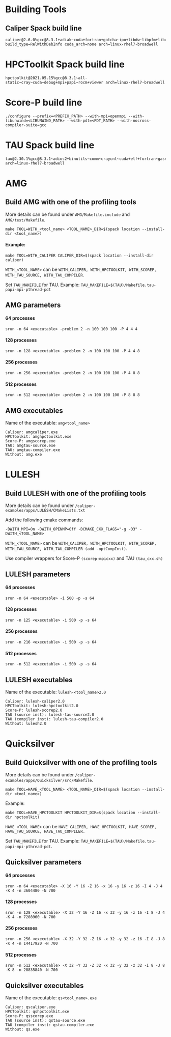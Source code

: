 # Building Tools
## Caliper Spack build line
```
caliper@2.6.0%gcc@8.3.1+adiak~cuda+fortran+gotcha~ipo+libdw~libpfm+libunwind+mpi+papi+sampler+shared~sosflow build_type=RelWithDebInfo cuda_arch=none arch=linux-rhel7-broadwell
```

# HPCToolkit Spack build line
```
hpctoolkit@2021.05.15%gcc@8.3.1~all-static~cray~cuda~debug+mpi+papi~rocm+viewer arch=linux-rhel7-broadwell
```

# Score-P build line
```
./configure --prefix=<PREFIX_PATH> --with-mpi=openmpi --with-libunwind=<LIBUNWIND_PATH> --with-pdt=<PDT_PATH> --with-nocross-compiler-suite=gcc
```

# TAU Spack build line
```
tau@2.30.1%gcc@8.3.1~adios2+binutils~comm~craycnl~cuda+elf+fortran~gasnet+io~level_zero+libdwarf+libunwind~likwid+mpi~ompt~opari~opencl~openmp+otf2+papi+pdt~phase~ppc64le~profileparam+pthreads~python~rocm~rocprofiler~roctracer~scorep~shmem~sqlite~x86_64 arch=linux-rhel7-broadwell
```

# AMG

## Build AMG with one of the profiling tools
More details can be found under `AMG/Makefile.include` and `AMG/test/Makefile`.

```
make TOOL=WITH_<tool_name> <TOOL_NAME>_DIR=$(spack location --install-dir <tool_name>)
```

#### Example:
```
make TOOL=WITH_CALIPER CALIPER_DIR=$(spack location --install-dir caliper) 
```

`WITH_<TOOL_NAME>` can be `WITH_CALIPER, WITH_HPCTOOLKIT, WITH_SCOREP, WITH_TAU_SOURCE, WITH_TAU_COMPILER`.

Set `TAU_MAKEFILE` for TAU. Example: `TAU_MAKEFILE=$(TAU)/Makefile.tau-papi-mpi-pthread-pdt` 

## AMG parameters

#### 64 processes
```
srun -n 64 <executable> -problem 2 -n 100 100 100 -P 4 4 4
```
#### 128 processes 
```
srun -n 128 <executable> -problem 2 -n 100 100 100 -P 4 4 8
```
#### 256 processes
```
srun -n 256 <executable> -problem 2 -n 100 100 100 -P 4 8 8
```
#### 512 processes
```
srun -n 512 <executable> -problem 2 -n 100 100 100 -P 8 8 8
```

## AMG executables
Name of the executable: `amg<tool_name>`

```
Caliper: amgcaliper.exe
HPCToolkit: amghpctoolkit.exe
Score-P: amgscorep.exe
TAU: amgtau-source.exe
TAU: amgtau-compiler.exe
Without: amg.exe
```

# LULESH

## Build LULESH with one of the profiling tools
More details can be found under `/caliper-examples/apps/LULESH/CMakeLists.txt`

Add the following cmake commands:
```
-DWITH_MPI=On -DWITH_OPENMP=Off -DCMAKE_CXX_FLAGS="-g -O3" -DWITH_<TOOL_NAME>
```
`WITH_<TOOL_NAME>` can be `WITH_CALIPER, WITH_HPCTOOLKIT, WITH_SCOREP, WITH_TAU_SOURCE, WITH_TAU_COMPILER (add -optCompInst)`.

Use compiler wrappers for Score-P `(scorep-mpicxx)` and TAU `(tau_cxx.sh)`

## LULESH parameters
#### 64 processes
```
srun -n 64 <executable> -i 500 -p -s 64
```
#### 128 processes
```
srun -n 125 <executable> -i 500 -p -s 64
```
#### 256 processes
```
srun -n 216 <executable> -i 500 -p -s 64
```
#### 512 processes
```
srun -n 512 <executable> -i 500 -p -s 64
```

## LULESH executables
Name of the executable: `lulesh-<tool_name>2.0`

```
Caliper: lulesh-caliper2.0
HPCToolkit: lulesh-hpctoolkit2.0
Score-P: lulesh-scorep2.0
TAU (source inst): lulesh-tau-source2.0
TAU (compiler inst): lulesh-tau-compiler2.0
Without: lulesh2.0
```

# Quicksilver

## Build Quicksilver with one of the profiling tools
More details can be found under `/caliper-examples/apps/Quicksilver/src/Makefile`.

```
make TOOL=HAVE_<TOOL_NAME> <TOOL_NAME>_DIR=$(spack location --install-dir <tool_name>)
```

Example:
```
make TOOL=HAVE_HPCTOOLKIT HPCTOOLKIT_DIR=$(spack location --install-dir hpctoolkit)
```

`HAVE_<TOOL_NAME>` can be `HAVE_CALIPER, HAVE_HPCTOOLKIT, HAVE_SCOREP, HAVE_TAU_SOURCE, HAVE_TAU_COMPILER.`

Set `TAU_MAKEFILE` for TAU. Example: `TAU_MAKEFILE=$(TAU)/Makefile.tau-papi-mpi-pthread-pdt`.

## Quicksilver parameters
#### 64 processes
```
srun -n 64 <executable> -X 16 -Y 16 -Z 16 -x 16 -y 16 -z 16 -I 4 -J 4 -K 4 -n 3604480 -N 700
```
#### 128 processes
```
srun -n 128 <executable> -X 32 -Y 16 -Z 16 -x 32 -y 16 -z 16 -I 8 -J 4 -K 4 -n 7208960 -N 700
```
#### 256 processes
```
srun -n 256 <executable> -X 32 -Y 32 -Z 16 -x 32 -y 32 -z 16 -I 8 -J 8 -K 4 -n 14417920 -N 700
```
#### 512 processes
```
srun -n 512 <executable> -X 32 -Y 32 -Z 32 -x 32 -y 32 -z 32 -I 8 -J 8 -K 8 -n 28835840 -N 700
```

## Quicksilver executables
Name of the executable: `qs<tool_name>.exe`

```
Caliper: qscaliper.exe
HPCToolkit: qshpctoolkit.exe
Score-P: qsscorep.exe
TAU (source inst): qstau-source.exe
TAU (compiler inst): qstau-compiler.exe
Without: qs.exe
```
